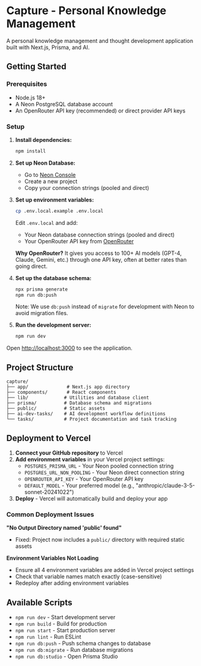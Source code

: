# Capture - Personal Knowledge Management

A personal knowledge management and thought development application built with Next.js, Prisma, and AI.

## Getting Started

### Prerequisites

- Node.js 18+ 
- A Neon PostgreSQL database account
- An OpenRouter API key (recommended) or direct provider API keys

### Setup

1. **Install dependencies:**
   ```bash
   npm install
   ```

2. **Set up Neon Database:**
   - Go to [Neon Console](https://console.neon.tech)
   - Create a new project
   - Copy your connection strings (pooled and direct)

3. **Set up environment variables:**
   ```bash
   cp .env.local.example .env.local
   ```
   
   Edit `.env.local` and add:
   - Your Neon database connection strings (pooled and direct)
   - Your OpenRouter API key from [OpenRouter](https://openrouter.ai/keys)
   
   **Why OpenRouter?** It gives you access to 100+ AI models (GPT-4, Claude, Gemini, etc.) through one API key, often at better rates than going direct.

4. **Set up the database schema:**
   ```bash
   npx prisma generate
   npm run db:push
   ```
   
   Note: We use `db:push` instead of `migrate` for development with Neon to avoid migration files.

5. **Run the development server:**
   ```bash
   npm run dev
   ```

Open [http://localhost:3000](http://localhost:3000) to see the application.

## Project Structure

```
capture/
├── app/              # Next.js app directory
├── components/       # React components
├── lib/             # Utilities and database client
├── prisma/          # Database schema and migrations
├── public/          # Static assets
├── ai-dev-tasks/    # AI development workflow definitions
└── tasks/           # Project documentation and task tracking
```

## Deployment to Vercel

1. **Connect your GitHub repository** to Vercel
2. **Add environment variables** in your Vercel project settings:
   - `POSTGRES_PRISMA_URL` - Your Neon pooled connection string
   - `POSTGRES_URL_NON_POOLING` - Your Neon direct connection string  
   - `OPENROUTER_API_KEY` - Your OpenRouter API key
   - `DEFAULT_MODEL` - Your preferred model (e.g., "anthropic/claude-3-5-sonnet-20241022")
3. **Deploy** - Vercel will automatically build and deploy your app

### Common Deployment Issues

**"No Output Directory named 'public' found"**
- Fixed: Project now includes a `public/` directory with required static assets

**Environment Variables Not Loading**
- Ensure all 4 environment variables are added in Vercel project settings
- Check that variable names match exactly (case-sensitive)
- Redeploy after adding environment variables

## Available Scripts

- `npm run dev` - Start development server
- `npm run build` - Build for production
- `npm run start` - Start production server
- `npm run lint` - Run ESLint
- `npm run db:push` - Push schema changes to database
- `npm run db:migrate` - Run database migrations
- `npm run db:studio` - Open Prisma Studio